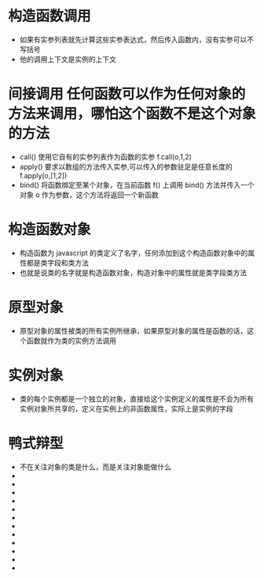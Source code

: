 <!--
 * @Author: your name
 * @Date: 2021-09-24 20:31:05
 * @LastEditTime: 2021-09-24 22:06:38
 * @LastEditors: Please set LastEditors
 * @Description: In User Settings Edit
 * @FilePath: \Front-end development learning\document\notes\study notes\javascript\js高级程序设计\构造函数.md
-->

# 构造函数调用

- 如果有实参列表就先计算这些实参表达式，然后传入函数内，没有实参可以不写括号
- 他的调用上下文是实例的上下文

# 间接调用 任何函数可以作为任何对象的方法来调用，哪怕这个函数不是这个对象的方法

- call() 使用它自有的实参列表作为函数的实参 f.call(o,1,2)
- apply() 要求以数组的方法传入实参,可以传入的参数驻足是任意长度的 f.apply(o,[1,2])
- bind() 将函数绑定至某个对象，在当前函数 f() 上调用 bind() 方法并传入一个对象 o
  作为参数，这个方法将返回一个新函数

# 构造函数对象

- 构造函数为 javascript 的类定义了名字，任何添加到这个构造函数对象中的属性都是类字段和类方法
- 也就是说类的名字就是构造函数对象，构造对象中的属性就是类字段类方法

# 原型对象

- 原型对象的属性被类的所有实例所继承，如果原型对象的属性是函数的话，这个函数就作为类的实例方法调用

# 实例对象

- 类的每个实例都是一个独立的对象，直接给这个实例定义的属性是不会为所有实例对象所共享的，定义在实例上的非函数属性，实际上是实例的字段

# 鸭式辩型

- 不在关注对象的类是什么，而是关注对象能做什么
-
-
-
-
-
-
-
-
-
-
-
-
